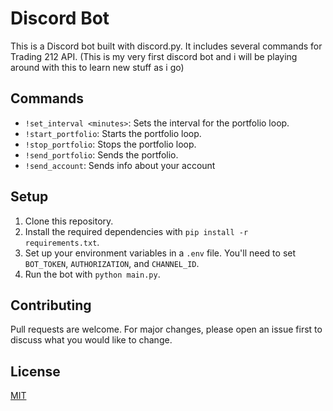 # Discord Bot

This is a Discord bot built with discord.py. It includes several commands for Trading 212 API. (This is my very first discord bot and i will be playing around with this to learn new stuff as i go)

## Commands

- `!set_interval <minutes>`: Sets the interval for the portfolio loop.
- `!start_portfolio`: Starts the portfolio loop.
- `!stop_portfolio`: Stops the portfolio loop.
- `!send_portfolio`: Sends the portfolio.
- `!send_account`: Sends info about your account

## Setup

1. Clone this repository.
2. Install the required dependencies with `pip install -r requirements.txt`.
3. Set up your environment variables in a `.env` file. You'll need to set `BOT_TOKEN`, `AUTHORIZATION`, and `CHANNEL_ID`.
4. Run the bot with `python main.py`.

## Contributing

Pull requests are welcome. For major changes, please open an issue first to discuss what you would like to change.

## License

[MIT](https://choosealicense.com/licenses/mit/)
